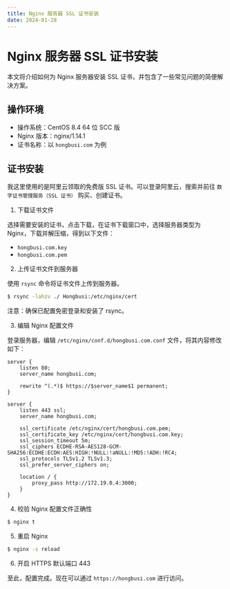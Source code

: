 ```yaml
---
title: Nginx 服务器 SSL 证书安装
date: 2024-01-28
---
```


# Nginx 服务器 SSL 证书安装

本文将介绍如何为 Nginx 服务器安装 SSL 证书，并包含了一些常见问题的简便解决方案。

## 操作环境

- 操作系统：CentOS 8.4 64 位 SCC 版
- Nginx 版本：nginx/1.14.1
- 证书名称：以 `hongbusi.com` 为例

## 证书安装

我这里使用的是阿里云领取的免费版 SSL 证书。可以登录阿里云，搜索并前往 `数字证书管理服务（SSL 证书）` 购买、创建证书。

1. 下载证书文件

选择需要安装的证书，点击下载，在证书下载窗口中，选择服务器类型为 Nginx，下载并解压缩，得到以下文件：

- `hongbusi.com.key`
- `hongbusi.com.pem`

2. 上传证书文件到服务器

使用 `rsync` 命令将证书文件上传到服务器。

``` bash
$ rsync -lahzv ./ Hongbusi:/etc/nginx/cert
```

注意：确保已配置免密登录和安装了 rsync。

3. 编辑 Nginx 配置文件

登录服务器，编辑 `/etc/nginx/conf.d/hongbusi.com.conf` 文件，将其内容修改如下：

```
server {
    listen 80;
    server_name hongbusi.com;

    rewrite ^(.*)$ https://$server_name$1 permanent;
}

server {
    listen 443 ssl;
    server_name hongbusi.com;

    ssl_certificate /etc/nginx/cert/hongbusi.com.pem;
    ssl_certificate_key /etc/nginx/cert/hongbusi.com.key;
    ssl_session_timeout 5m;
    ssl_ciphers ECDHE-RSA-AES128-GCM-SHA256:ECDHE:ECDH:AES:HIGH:!NULL:!aNULL:!MD5:!ADH:!RC4;
    ssl_protocols TLSv1.2 TLSv1.3;
    ssl_prefer_server_ciphers on;

    location / {
        proxy_pass http://172.19.0.4:3000;
    }
}
```

4. 校验 Nginx 配置文件正确性

``` bash
$ nginx t
```
5. 重启 Nginx

``` bash
$ nginx -s reload
```

6. 开启 HTTPS 默认端口 443

至此，配置完成。现在可以通过 `https://hongbusi.com` 进行访问。
